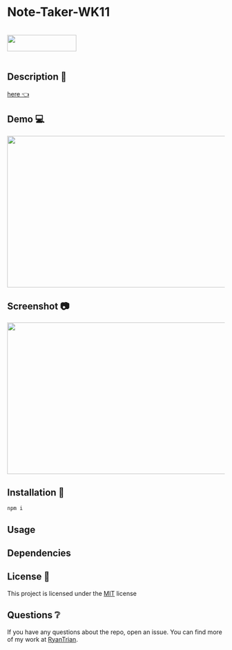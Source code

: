 # Note-Taker-WK11

<br>
<img width=160, height=38 src="https://img.shields.io/badge/license-MIT-important">
<br>
<br>

## Description 📃



[ here 👈]()

## Demo 💻

<img width=650, height=350 src="">

## Screenshot 📷

<img width=650, height=350 src="">

## Installation 🔧

```
npm i
```

## Usage 



## Dependencies



## License 🔑

This project is licensed under the [MIT](LICENSE) license

## Questions ❔

If you have any questions about the repo, open an issue. 
You can find more of my work at [RyanTrian](https://github.com/RyanTrian).
